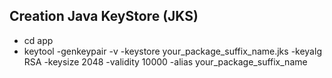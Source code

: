 ## Creation Java KeyStore (JKS)

- cd app
- keytool -genkeypair -v -keystore your_package_suffix_name.jks -keyalg RSA -keysize 2048 -validity 10000 -alias your_package_suffix_name